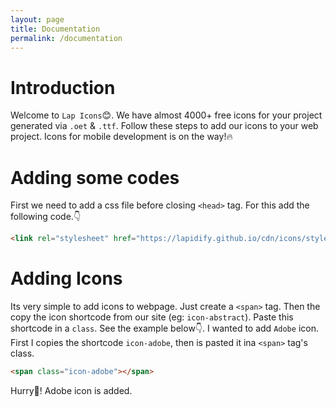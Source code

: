 ```yaml
---
layout: page
title: Documentation
permalink: /documentation
---
```

# Introduction
Welcome to `Lap Icons`😊. We have almost 4000+ free icons for your project generated via `.oet` & `.ttf`. Follow these steps to add our icons to your web project. Icons for mobile development is on the way!🔥
# Adding some codes
First we need to add a css file before closing `<head>` tag. For this add the following code.👇
```html
<link rel="stylesheet" href="https://lapidify.github.io/cdn/icons/style.css">
```
# Adding Icons
Its very simple to add icons to webpage. Just create a `<span>` tag. Then the copy the icon shortcode from our site (eg: `icon-abstract`). Paste this shortcode in a `class`. See the example below👇.
I wanted to add `Adobe` icon. First I copies the shortcode `icon-adobe`, then is pasted it ina `<span>` tag's class.
```html
<span class="icon-adobe"></span>
```
Hurry👏! Adobe icon is added.